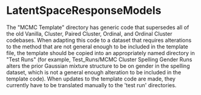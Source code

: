 # LatentSpaceResponseModels

The "MCMC Template" directory has generic code that supersedes all of the old Vanilla, Cluster, Paired Cluster, Ordinal, and Ordinal Cluster codebases. When adapting this code to a dataset that requires alterations to the method that are not general enough to be included in the template file, the template should be copied into an appropriately named directory in "Test Runs" (for example, Test_Runs/MCMC Cluster Spelling Gender Runs alters the prior Gaussian mixture structure to be on gender in the spelling dataset, which is not a general enough alteration to be included in the template code). When updates to the template code are made, they currently have to be translated manually to the 'test run' directories.
